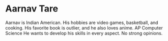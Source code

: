 # Aarnav Tare

Aarnav is Indian American. 
His hobbies are video games, basketball, and cooking. 
His favorite book is outlier, and he also loves anime. 
AP Computer Science
He wants to develop his skills in every aspect. 
No strong opinions. 
